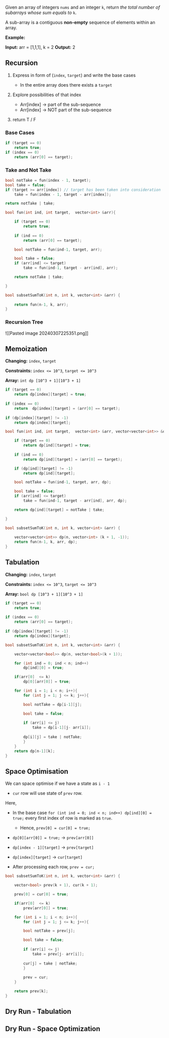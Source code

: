 
Given an array of integers `nums` and an integer `k`, return _the total number of subarrays whose sum equals to_ `k`.

A sub-array is a contiguous **non-empty** sequence of elements within an array.

**Example:**

**Input:** arr = [1,1,1], k = 2
**Output:** 2

## Recursion

1. Express in form of (`index`, `target`) and write the base cases
	- In the entire array does there exists a `target`

2. Explore possibilities of that index
	- Arr[index] -> part of the sub-sequence
	- Arr[index] -> NOT part of the sub-sequence

3. return T / F

### Base Cases

```cpp
if (target == 0) 
	return true;
if (index == 0)
	return (arr[0] == target);
```

### Take and Not Take
```cpp
bool notTake = fun(index - 1, target);
bool take = false;
if (target >= arr[index]) // target has been taken into consideration
	take = fun(index - 1, target - arr[index]);
```

```cpp
return notTake | take;
```

```cpp
bool fun(int ind, int target,  vector<int> &arr){

    if (target == 0)
        return true;
    
    if (ind == 0)
        return (arr[0] == target);

    bool notTake = fun(ind-1, target, arr);

    bool take = false;
    if (arr[ind] <= target)
        take = fun(ind-1, target - arr[ind], arr);

    return notTake | take;

}

bool subsetSumToK(int n, int k, vector<int> &arr) {
    
    return fun(n-1, k, arr);
}
```
### Recursion Tree
![[Pasted image 20240307225351.png]]

## Memoization

**Changing:** `index`, `target`

**Constraints:** `index <= 10^3`, `target <= 10^3`

**Array:** `int dp [10^3 + 1][10^3 + 1]`

```cpp
if (target == 0) 
	return dp[index][target] = true;
	
if (index == 0)
	return  dp[index][target] = (arr[0] == target);
	
if (dp[index][target] != -1)
	return dp[index][target];
```

```cpp
bool fun(int ind, int target,  vector<int> &arr, vector<vector<int>> &dp){

    if (target == 0)
        return dp[ind][target] = true;
    
    if (ind == 0)
        return dp[ind][target] = (arr[0] == target);

    if (dp[ind][target] != -1)
        return dp[ind][target];

    bool notTake = fun(ind-1, target, arr, dp);

    bool take = false;
    if (arr[ind] <= target)
        take = fun(ind-1, target - arr[ind], arr, dp);

    return dp[ind][target] = notTake | take;

}

bool subsetSumToK(int n, int k, vector<int> &arr) {
    
    vector<vector<int>> dp(n, vector<int> (k + 1, -1)); 
    return fun(n-1, k, arr, dp);
}
```

## Tabulation

**Changing:** `index`, `target`

**Constraints:** `index <= 10^3`, `target <= 10^3`

**Array:** `bool dp [10^3 + 1][10^3 + 1]`

```cpp
if (target == 0) 
	return true;
	
if (index == 0)
	return (arr[0] == target);
	
if (dp[index][target] != -1)
	return dp[index][target];
```

```cpp
bool subsetSumToK(int n, int k, vector<int> &arr) {

    vector<vector<bool>> dp(n, vector<bool>(k + 1));

    for (int ind = 0; ind < n; ind++)
        dp[ind][0] = true;

    if(arr[0]  <= k)
        dp[0][arr[0]] = true;

    for (int i = 1; i < n; i++){
        for (int j = 1; j <= k; j++){

        bool notTake = dp[i-1][j];

        bool take = false;
        
        if (arr[i] <= j)
	        take = dp[i-1][j- arr[i]];
        
        dp[i][j] = take | notTake;
        }
    }
    return dp[n-1][k];
}
```

## Space Optimisation

We can space optimise if we have a state as `i - 1`  
- `cur` row will use state of `prev` row.

Here,
- In the base case `for (int ind = 0; ind < n; ind++) dp[ind][0] = true;` 
  every first index of row is marked as `true`.
	- Hence, `prev[0] = cur[0] = true;`

- `dp[0][arr[0]] = true;` -> `prev[arr[0]]`

-  `dp[index - 1][target]` -> `prev[target]`

-  `dp[index][target]` -> `cur[target]`

-  After processing each row, 
	 `prev = cur;`

```cpp
bool subsetSumToK(int n, int k, vector<int> &arr) {

    vector<bool> prev(k + 1), cur(k + 1);

    prev[0] = cur[0] = true;    

    if(arr[0]  <= k)
        prev[arr[0]] = true;

    for (int i = 1; i < n; i++){
        for (int j = 1; j <= k; j++){

        bool notTake = prev[j];

        bool take = false;
        
        if (arr[i] <= j)
            take = prev[j- arr[i]];
        
        cur[j] = take | notTake;
        }
        
        prev = cur;
    }

    return prev[k];
}
```



## Dry Run - Tabulation
## Dry Run - Space Optimization


